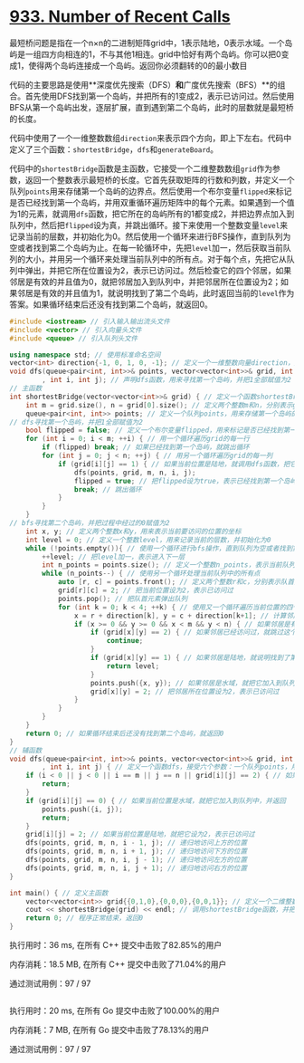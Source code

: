 # [933. Number of Recent Calls](https://leetcode.com/problems/number-of-recent-calls/)

最短桥问题是指在一个n×n的二进制矩阵grid中，1表示陆地，0表示水域。一个岛屿是一组四方向相连的1，不与其他1相连。grid中恰好有两个岛屿。你可以把0变成1，使得两个岛屿连接成一个岛屿。返回你必须翻转的0的最小数目

代码的主要思路是使用**深度优先搜索（DFS）**和**广度优先搜索（BFS）**的组合。首先使用DFS找到第一个岛屿，并把所有的1变成2，表示已访问过。然后使用BFS从第一个岛屿出发，逐层扩展，直到遇到第二个岛屿，此时的层数就是最短桥的长度。

代码中使用了一个一维整数数组`direction`来表示四个方向，即上下左右。代码中定义了三个函数：`shortestBridge`，`dfs`和`generateBoard`。

代码中的`shortestBridge`函数是主函数，它接受一个二维整数数组`grid`作为参数，返回一个整数表示最短桥的长度。它首先获取矩阵的行数和列数，并定义一个队列`points`用来存储第一个岛屿的边界点。然后使用一个布尔变量`flipped`来标记是否已经找到第一个岛屿，并用双重循环遍历矩阵中的每个元素。如果遇到一个值为1的元素，就调用`dfs`函数，把它所在的岛屿所有的1都变成2，并把边界点加入到队列中，然后把`flipped`设为真，并跳出循环。接下来使用一个整数变量`level`来记录当前的层数，并初始化为0。然后使用一个循环来进行BFS操作，直到队列为空或者找到第二个岛屿为止。在每一轮循环中，先把`level`加一，然后获取当前队列的大小，并用另一个循环来处理当前队列中的所有点。对于每个点，先把它从队列中弹出，并把它所在位置设为2，表示已访问过。然后检查它的四个邻居，如果邻居是有效的并且值为0，就把邻居加入到队列中，并把邻居所在位置设为2；如果邻居是有效的并且值为1，就说明找到了第二个岛屿，此时返回当前的`level`作为答案。如果循环结束后还没有找到第二个岛屿，就返回0。



```c++
#include <iostream> // 引入输入输出流头文件
#include <vector> // 引入向量头文件
#include <queue> // 引入队列头文件

using namespace std; // 使用标准命名空间
vector<int> direction{-1, 0, 1, 0, -1}; // 定义一个一维整数向量direction，用来表示四个方向，即上下左右
void dfs(queue<pair<int, int>>& points, vector<vector<int>>& grid, int m, int n
        , int i, int j); // 声明dfs函数，用来寻找第一个岛屿，并把1全部赋值为2
// 主函数
int shortestBridge(vector<vector<int>>& grid) { // 定义一个函数shortestBridge，接受一个二维整数向量grid作为参数，返回一个整数表示最短桥的长度
    int m = grid.size(), n = grid[0].size(); // 定义两个整数m和n，分别表示grid的行数和列数
    queue<pair<int, int>> points; // 定义一个队列points，用来存储第一个岛屿的边界点
// dfs寻找第一个岛屿，并把1全部赋值为2
    bool flipped = false; // 定义一个布尔变量flipped，用来标记是否已经找到第一个岛屿，并初始化为false
    for (int i = 0; i < m; ++i) { // 用一个循环遍历grid的每一行
        if (flipped) break; // 如果已经找到第一个岛屿，就跳出循环
        for (int j = 0; j < n; ++j) { // 用另一个循环遍历grid的每一列
            if (grid[i][j] == 1) { // 如果当前位置是陆地，就调用dfs函数，把它所在的岛屿所有的1都变成2，并把边界点加入到队列中
                dfs(points, grid, m, n, i, j);
                flipped = true; // 把flipped设为true，表示已经找到第一个岛屿
                break; // 跳出循环
            }
        }
    }
// bfs寻找第二个岛屿，并把过程中经过的0赋值为2
    int x, y; // 定义两个整数x和y，用来表示当前要访问的位置的坐标
    int level = 0; // 定义一个整数level，用来记录当前的层数，并初始化为0
    while (!points.empty()){ // 使用一个循环进行bfs操作，直到队列为空或者找到第二个岛屿为止
        ++level; // 把level加一，表示进入下一层
        int n_points = points.size(); // 定义一个整数n_points，表示当前队列中的点的个数，并获取队列的大小赋值给它
        while (n_points--) { // 使用另一个循环处理当前队列中的所有点
            auto [r, c] = points.front(); // 定义两个整数r和c，分别表示队首元素的行号和列号，并获取队首元素赋值给它们
            grid[r][c] = 2; // 把当前位置设为2，表示已访问过
            points.pop(); // 把队首元素弹出队列
            for (int k = 0; k < 4; ++k) { // 使用又一个循环遍历当前位置的四个邻居
                x = r + direction[k], y = c + direction[k+1]; // 计算邻居的坐标并赋值给x和y
                if (x >= 0 && y >= 0 && x < m && y < n) { // 如果邻居是有效的，即没有越界
                    if (grid[x][y] == 2) { // 如果邻居已经访问过，就跳过这个邻居，继续下一个邻居
                        continue;
                    }
                    if (grid[x][y] == 1) { // 如果邻居是陆地，就说明找到了第二个岛屿，此时返回当前的level作为答案
                        return level;
                    }
                    points.push({x, y}); // 如果邻居是水域，就把它加入到队列中
                    grid[x][y] = 2; // 把邻居所在位置设为2，表示已访问过
                }
            }
        }
    }
    return 0; // 如果循环结束后还没有找到第二个岛屿，就返回0
}
// 辅函数
void dfs(queue<pair<int, int>>& points, vector<vector<int>>& grid, int m, int n
        , int i, int j) { // 定义一个函数dfs，接受六个参数：一个队列points，用来存储第一个岛屿的边界点；一个二维整数向量grid，用来表示矩阵；两个整数m和n，用来表示矩阵的行数和列数；两个整数i和j，用来表示当前要访问的位置
    if (i < 0 || j < 0 || i == m || j == n || grid[i][j] == 2) { // 如果当前位置越界或者已经访问过，就直接返回
        return;
    }
    if (grid[i][j] == 0) { // 如果当前位置是水域，就把它加入到队列中，并返回
        points.push({i, j});
        return;
    }
    grid[i][j] = 2; // 如果当前位置是陆地，就把它设为2，表示已访问过
    dfs(points, grid, m, n, i - 1, j); // 递归地访问上方的位置
    dfs(points, grid, m, n, i + 1, j); // 递归地访问下方的位置
    dfs(points, grid, m, n, i, j - 1); // 递归地访问左方的位置
    dfs(points, grid, m, n, i, j + 1); // 递归地访问右方的位置
}

int main() { // 定义主函数
    vector<vector<int>> grid{{0,1,0},{0,0,0},{0,0,1}}; // 定义一个二维整数向量grid，并初始化为一个示例矩阵
    cout << shortestBridge(grid) << endl; // 调用shortestBridge函数，并把结果输出到控制台，并换行
    return 0; // 程序正常结束，返回0
}

```
执行用时：36 ms, 在所有 C++ 提交中击败了82.85%的用户

内存消耗：18.5 MB, 在所有 C++ 提交中击败了71.04%的用户

通过测试用例：97 / 97


```go

```
执行用时：20 ms, 在所有 Go 提交中击败了100.00%的用户

内存消耗：7 MB, 在所有 Go 提交中击败了78.13%的用户

通过测试用例：97 / 97



